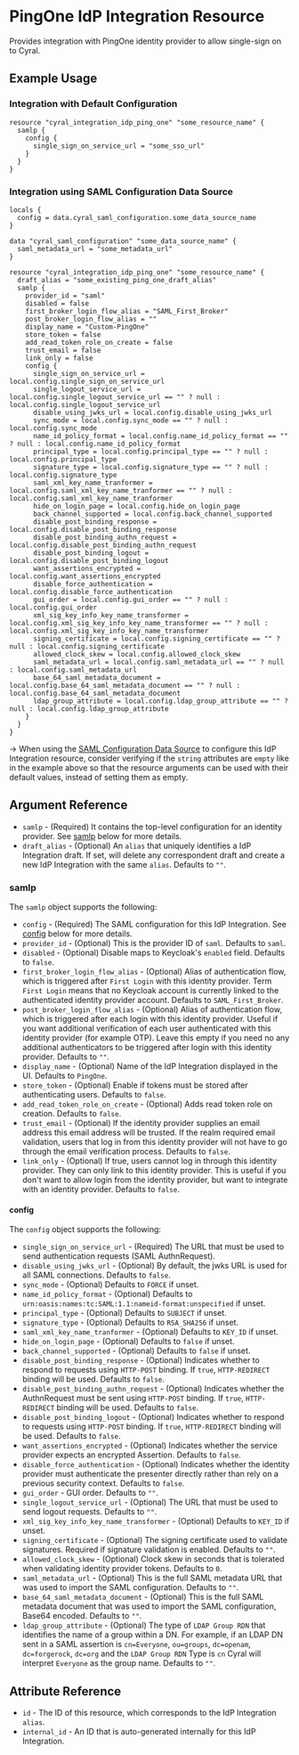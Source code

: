 # PingOne IdP Integration Resource

Provides integration with PingOne identity provider to allow single-sign on to Cyral.

## Example Usage

### Integration with Default Configuration

```hcl
resource "cyral_integration_idp_ping_one" "some_resource_name" {
  samlp {
    config {
      single_sign_on_service_url = "some_sso_url"
    }
  }
}
```

### Integration using SAML Configuration Data Source

```hcl
locals {
  config = data.cyral_saml_configuration.some_data_source_name
}

data "cyral_saml_configuration" "some_data_source_name" {
  saml_metadata_url = "some_metadata_url"
}

resource "cyral_integration_idp_ping_one" "some_resource_name" {
  draft_alias = "some_existing_ping_one_draft_alias"
  samlp {
    provider_id = "saml"
    disabled = false
    first_broker_login_flow_alias = "SAML_First_Broker"
    post_broker_login_flow_alias = ""
    display_name = "Custom-PingOne"
    store_token = false
    add_read_token_role_on_create = false
    trust_email = false
    link_only = false
    config {
      single_sign_on_service_url = local.config.single_sign_on_service_url
      single_logout_service_url = local.config.single_logout_service_url == "" ? null : local.config.single_logout_service_url
      disable_using_jwks_url = local.config.disable_using_jwks_url
      sync_mode = local.config.sync_mode == "" ? null : local.config.sync_mode
      name_id_policy_format = local.config.name_id_policy_format == "" ? null : local.config.name_id_policy_format
      principal_type = local.config.principal_type == "" ? null : local.config.principal_type
      signature_type = local.config.signature_type == "" ? null : local.config.signature_type
      saml_xml_key_name_tranformer = local.config.saml_xml_key_name_tranformer == "" ? null : local.config.saml_xml_key_name_tranformer
      hide_on_login_page = local.config.hide_on_login_page
      back_channel_supported = local.config.back_channel_supported
      disable_post_binding_response = local.config.disable_post_binding_response
      disable_post_binding_authn_request = local.config.disable_post_binding_authn_request
      disable_post_binding_logout = local.config.disable_post_binding_logout
      want_assertions_encrypted = local.config.want_assertions_encrypted
      disable_force_authentication = local.config.disable_force_authentication
      gui_order = local.config.gui_order == "" ? null : local.config.gui_order
      xml_sig_key_info_key_name_transformer = local.config.xml_sig_key_info_key_name_transformer == "" ? null : local.config.xml_sig_key_info_key_name_transformer
      signing_certificate = local.config.signing_certificate == "" ? null : local.config.signing_certificate
      allowed_clock_skew = local.config.allowed_clock_skew
      saml_metadata_url = local.config.saml_metadata_url == "" ? null : local.config.saml_metadata_url
      base_64_saml_metadata_document = local.config.base_64_saml_metadata_document == "" ? null : local.config.base_64_saml_metadata_document
      ldap_group_attribute = local.config.ldap_group_attribute == "" ? null : local.config.ldap_group_attribute
    }
  }
}
```

-> When using the [SAML Configuration Data Source](../data-sources/saml_configuration.md) to configure this IdP Integration resource, consider verifying if the `string` attributes are `empty` like in the example above so that the resource arguments can be used with their default values, instead of setting them as empty.

## Argument Reference

- `samlp` - (Required) It contains the top-level configuration for an identity provider. See [samlp](#samlp) below for more details.
- `draft_alias` - (Optional) An `alias` that uniquely identifies a IdP Integration draft. If set, will delete any correspondent draft and create a new IdP Integration with the same `alias`. Defaults to `""`.

### samlp

The `samlp` object supports the following:

- `config` - (Required) The SAML configuration for this IdP Integration. See [config](#config) below for more details.
- `provider_id` - (Optional) This is the provider ID of `saml`. Defaults to `saml`.
- `disabled` - (Optional) Disable maps to Keycloak's `enabled` field. Defaults to `false`.
- `first_broker_login_flow_alias` - (Optional) Alias of authentication flow, which is triggered after `First Login` with this identity provider. Term `First Login` means that no Keycloak account is currently linked to the authenticated identity provider account. Defaults to `SAML_First_Broker`.
- `post_broker_login_flow_alias` - (Optional) Alias of authentication flow, which is triggered after each login with this identity provider. Useful if you want additional verification of each user authenticated with this identity provider (for example OTP). Leave this empty if you need no any additional authenticators to be triggered after login with this identity provider. Defaults to `""`.
- `display_name` - (Optional) Name of the IdP Integration displayed in the UI. Defaults to `PingOne`.
- `store_token` - (Optional) Enable if tokens must be stored after authenticating users. Defaults to `false`.
- `add_read_token_role_on_create` - (Optional) Adds read token role on creation. Defaults to `false`.
- `trust_email` - (Optional) If the identity provider supplies an email address this email address will be trusted. If the realm required email validation, users that log in from this identity provider will not have to go through the email verification process. Defaults to `false`.
- `link_only` - (Optional) If true, users cannot log in through this identity provider. They can only link to this identity provider. This is useful if you don't want to allow login from the identity provider, but want to integrate with an identity provider. Defaults to `false`.

#### config

The `config` object supports the following:

- `single_sign_on_service_url` - (Required) The URL that must be used to send authentication requests (SAML AuthnRequest).
- `disable_using_jwks_url` - (Optional) By default, the jwks URL is used for all SAML connections. Defaults to `false`.
- `sync_mode` - (Optional) Defaults to `FORCE` if unset.
- `name_id_policy_format` - (Optional) Defaults to `urn:oasis:names:tc:SAML:1.1:nameid-format:unspecified` if unset.
- `principal_type` - (Optional) Defaults to `SUBJECT` if unset.
- `signature_type` - (Optional) Defaults to `RSA_SHA256` if unset.
- `saml_xml_key_name_tranformer` - (Optional) Defaults to `KEY_ID` if unset.
- `hide_on_login_page` - (Optional) Defaults to `false` if unset.
- `back_channel_supported` - (Optional) Defaults to `false` if unset.
- `disable_post_binding_response` - (Optional) Indicates whether to respond to requests using `HTTP-POST` binding. If `true`, `HTTP-REDIRECT` binding will be used. Defaults to `false`.
- `disable_post_binding_authn_request` - (Optional) Indicates whether the AuthnRequest must be sent using `HTTP-POST` binding. If `true`, `HTTP-REDIRECT` binding will be used. Defaults to `false`.
- `disable_post_binding_logout` - (Optional) Indicates whether to respond to requests using `HTTP-POST` binding. If `true`, `HTTP-REDIRECT` binding will be used. Defaults to `false`.
- `want_assertions_encrypted` - (Optional) Indicates whether the service provider expects an encrypted Assertion. Defaults to `false`.
- `disable_force_authentication` - (Optional) Indicates whether the identity provider must authenticate the presenter directly rather than rely on a previous security context. Defaults to `false`.
- `gui_order` - GUI order. Defaults to `""`.
- `single_logout_service_url` - (Optional) The URL that must be used to send logout requests. Defaults to `""`.
- `xml_sig_key_info_key_name_transformer` - (Optional) Defaults to `KEY_ID` if unset.
- `signing_certificate` - (Optional) The signing certificate used to validate signatures. Required if signature validation is enabled. Defaults to `""`.
- `allowed_clock_skew` - (Optional) Clock skew in seconds that is tolerated when validating identity provider tokens. Defaults to `0`.
- `saml_metadata_url` - (Optional) This is the full SAML metadata URL that was used to import the SAML configuration. Defaults to `""`.
- `base_64_saml_metadata_document` - (Optional) This is the full SAML metadata document that was used to import the SAML configuration, Base64 encoded. Defaults to `""`.
- `ldap_group_attribute` - (Optional) The type of `LDAP Group RDN` that identifies the name of a group within a DN. For example, if an LDAP DN sent in a SAML assertion is `cn=Everyone`, `ou=groups`, `dc=openam`, `dc=forgerock`, `dc=org` and the `LDAP Group RDN` Type is `cn` Cyral will interpret `Everyone` as the group name. Defaults to `""`.

## Attribute Reference

- `id` - The ID of this resource, which corresponds to the IdP Integration `alias`.
- `internal_id` - An ID that is auto-generated internally for this IdP Integration.
